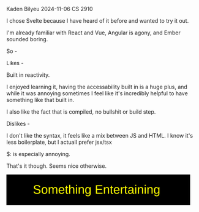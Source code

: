 Kaden Bilyeu
2024-11-06
CS 2910

I chose Svelte because I have heard of it before and wanted to try it out.

I'm already familiar with React and Vue, Angular is agony, and Ember sounded boring.

So -

Likes -

Built in reactivity.

I enjoyed learning it, having the accessability built in is a huge plus, and while it was annoying sometimes I feel like it's incredibly helpful to have something like that built in.

I also like the fact that is compiled, no bullshit or build step.

Dislikes -

I don't like the syntax, it feels like a mix between JS and HTML. I know it's less boilerplate, but I actuall prefer jsx/tsx

$: is especially annoying.

That's it though. Seems nice otherwise.

![Button](button.svg)